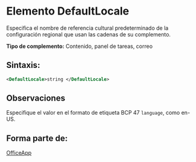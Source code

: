 
# Elemento DefaultLocale
Especifica el nombre de referencia cultural predeterminado de la configuración regional que usan las cadenas de su complemento.

 **Tipo de complemento:** Contenido, panel de tareas, correo


## Sintaxis:


```XML
<DefaultLocale>string </DefaultLocale>
```


## Observaciones

Especifique el valor en el formato de etiqueta BCP 47 `language`, como en-US.


## Forma parte de:

[OfficeApp](../../reference/manifest/officeapp.md)

